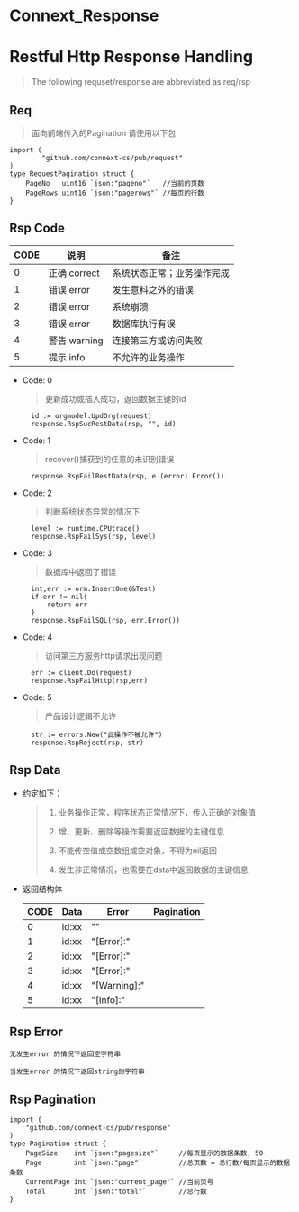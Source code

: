 # Connext_Response
# Restful Http Response Handling

> The following requset/response are abbreviated as req/rsp

## Req

> 面向前端传入的Pagination 请使用以下包

    import (
            "github.com/connext-cs/pub/request"
    )
    type RequestPagination struct {
    	PageNo   uint16 `json:"pageno"`   //当前的页数
    	PageRows uint16 `json:"pagerows"` //每页的行数
    }

## Rsp Code

| CODE | 说明       | 备注     |
| -------- | ---------- | --------------------------- |
| 0 | 正确 correct | 系统状态正常；业务操作完成              |
| 1 | 错误 error |  发生意料之外的错误             |
| 2 | 错误 error | 系统崩溃              |
| 3 | 错误 error | 数据库执行有误              |
| 4 | 警告 warning | 连接第三方或访问失败              |
| 5 | 提示 info |  不允许的业务操作             |


- Code: 0
    >更新成功或插入成功，返回数据主键的id

	    id := orgmodel.UpdOrg(request)
	    response.RspSucRestData(rsp, "", id)
- Code: 1
    > recover()捕获到的任意的未识别错误

        response.RspFailRestData(rsp, e.(error).Error())   
- Code: 2
    > 判断系统状态异常的情况下

        level := runtime.CPUtrace()
        response.RspFailSys(rsp, level)  
- Code: 3
    > 数据库中返回了错误

        int,err := orm.InsertOne(&Test)
        if err != nil{
            return err
        }
        response.RspFailSQL(rsp, err.Error())  
- Code: 4
    > 访问第三方服务http请求出现问题

	    err := client.Do(request)
	    response.RspFailHttp(rsp,err)
- Code: 5
    > 产品设计逻辑不允许

	    str := errors.New("此操作不被允许")
	    response.RspReject(rsp, str)




## Rsp Data

- 约定如下：
    > 
    > 1. 业务操作正常，程序状态正常情况下，传入正确的对象值
    > 
    > 2. 增、更新、删除等操作需要返回数据的主键信息
    > 
    > 3. 不能传空值或空数组或空对象，不得为nil返回
    > 
    > 4. 发生非正常情况，也需要在data中返回数据的主键信息

- 返回结构体 

    | CODE | Data       | Error    | Pagination |
    | -------- | ---------- | --------------------------- | --------------------------- |
    | 0 | id:xx | "" |             |
    | 1 | id:xx | "[Error]:" |              |
    | 2 | id:xx | "[Error]:" |               |
    | 3 | id:xx | "[Error]:" |               |
    | 4 | id:xx | "[Warning]:" |               |
    | 5 | id:xx | "[Info]:" |              |



## Rsp Error

    无发生error 的情况下返回空字符串

    当发生error 的情况下返回string的字符串

## Rsp Pagination

    import (
        "github.com/connext-cs/pub/response"
    )
    type Pagination struct {
	    PageSize    int `json:"pagesize"`     //每页显示的数据条数, 50
	    Page        int `json:"page"`         //总页数 = 总行数/每页显示的数据条数
	    CurrentPage int `json:"current_page"` //当前页号
	    Total       int `json:"total"`        //总行数
    }

